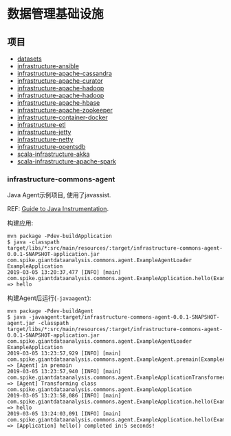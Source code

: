 # 数据管理基础设施

## 项目

+ [datasets](datasets/README.md)
+ [infrastructure-ansible](infrastructure-ansible/README.md)
+ [infrastructure-apache-cassandra](infrastructure-apache-cassandra/README.md)
+ [infrastructure-apache-curator](infrastructure-apache-curator/README.md)
+ [infrastructure-apache-hadoop](infrastructure-apache-hadoop/README.md)
+ [infrastructure-apache-hadoop](infrastructure-apache-hadoop/documents/faq.md)
+ [infrastructure-apache-hbase](infrastructure-apache-hbase/README.md)
+ [infrastructure-apache-zookeeper](infrastructure-apache-zookeeper/README.md)
+ [infrastructure-container-docker](infrastructure-container-docker/README.md)
+ [infrastructure-etl](infrastructure-etl/README.md)
+ [infrastructure-jetty](infrastructure-jetty/README.md)
+ [infrastructure-netty](infrastructure-netty/README.md)
+ [infrastructure-opentsdb](infrastructure-opentsdb/README.md)
+ [scala-infrastructure-akka](scala-infrastructure-akka/README.md)
+ [scala-infrastructure-apache-spark](scala-infrastructure-apache-spark/README.md)




### infrastructure-commons-agent

Java Agent示例项目, 使用了javassist.

REF: [Guide to Java Instrumentation](https://www.baeldung.com/java-instrumentation).


构建应用:
```
mvn package -Pdev-buildApplication
$ java -classpath target/libs/*:src/main/resources/:target/infrastructure-commons-agent-0.0.1-SNAPSHOT-application.jar com.spike.giantdataanalysis.commons.agent.ExampleAgentLoader ExampleApplication
2019-03-05 13:20:37,477 [INFO] [main] com.spike.giantdataanalysis.commons.agent.ExampleApplication.hello(ExampleApplication.java:13) => hello
```

构建Agent后运行(`-javaagent`):
```
mvn package -Pdev-buildAgent
$ java -javaagent:target/infrastructure-commons-agent-0.0.1-SNAPSHOT-agent.jar -classpath target/libs/*:src/main/resources/:target/infrastructure-commons-agent-0.0.1-SNAPSHOT-application.jar com.spike.giantdataanalysis.commons.agent.ExampleAgentLoader ExampleApplication
2019-03-05 13:23:57,929 [INFO] [main] com.spike.giantdataanalysis.commons.agent.ExampleAgent.premain(ExampleAgent.java:16) => [Agent] in premain
2019-03-05 13:23:57,940 [INFO] [main] com.spike.giantdataanalysis.commons.agent.ExampleApplicationTransformer.transform(ExampleApplicationTransformer.java:44) => [Agent] Transforming class com.spike.giantdataanalysis.commons.agent.ExampleApplication
2019-03-05 13:23:58,086 [INFO] [main] com.spike.giantdataanalysis.commons.agent.ExampleApplication.hello(ExampleApplication.java:13) => hello
2019-03-05 13:24:03,091 [INFO] [main] com.spike.giantdataanalysis.commons.agent.ExampleApplication.hello(ExampleApplication.java:19) => [Application] hello() completed in:5 seconds!
```
